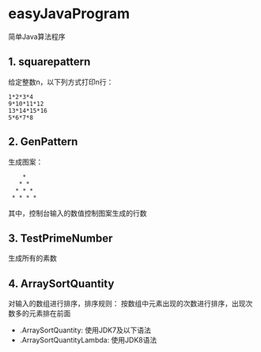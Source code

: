 # easyJavaProgram
简单Java算法程序

## 1. squarepattern
给定整数n，以下列方式打印n行：
```
1*2*3*4
9*10*11*12
13*14*15*16
5*6*7*8
```

## 2. GenPattern
生成图案：
```
    *
   * *
  * * *
 * * * *
```
其中，控制台输入的数值控制图案生成的行数

## 3. TestPrimeNumber
生成所有的素数

## 4. ArraySortQuantity
对输入的数组进行排序，排序规则：
按数组中元素出现的次数进行排序，出现次数多的元素排在前面

- .ArraySortQuantity: 使用JDK7及以下语法
- .ArraySortQuantityLambda: 使用JDK8语法